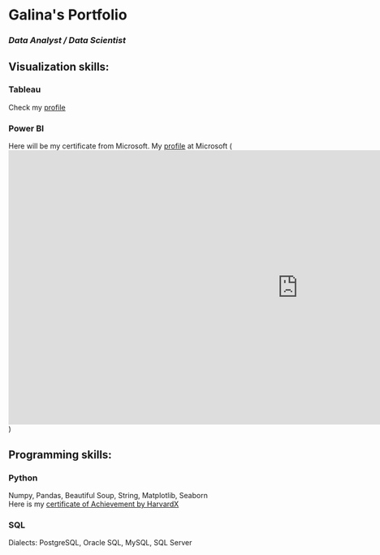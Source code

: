 # Galina's Portfolio

### *Data Analyst / Data Scientist*

## Visualization skills:
### Tableau
Check my [profile](https://public.tableau.com/profile/galina5352#!/) 
### Power BI
Here will be my certificate from Microsoft. My [profile](https://docs.microsoft.com/en-us/users/galinametina-0058/) at Microsoft
(<iframe width="1140" height="541.25" src="https://app.powerbi.com/reportEmbed?reportId=db95bc44-ff40-4305-9b16-c737ecb0a12b&autoAuth=true&ctid=817d5589-35dd-4d38-83cb-756933dfc084&config=eyJjbHVzdGVyVXJsIjoiaHR0cHM6Ly93YWJpLXVzLWVhc3QyLWItcHJpbWFyeS1yZWRpcmVjdC5hbmFseXNpcy53aW5kb3dzLm5ldC8ifQ%3D%3D" frameborder="0" allowFullScreen="true"></iframe>)
## Programming skills:
### Python
Numpy, Pandas, Beautiful Soup, String, Matplotlib, Seaborn
<br /> Here is my [certificate of Achievement by HarvardX](https://courses.edx.org/certificates/aff4e72df6094c20a10cfccfba87cab4)
### SQL
Dialects: PostgreSQL, Oracle SQL, MySQL, SQL Server
